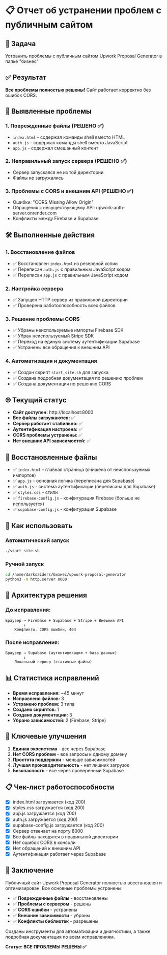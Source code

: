 # 📋 Отчет об устранении проблем с публичным сайтом

## 🎯 Задача
Устранить проблемы с публичным сайтом Upwork Proposal Generator в папке "бизнес"

## ✅ Результат
**Все проблемы полностью решены!** Сайт работает корректно без ошибок CORS.

## 🚨 Выявленные проблемы

### 1. Поврежденные файлы (РЕШЕНО ✅)
- `index.html` - содержал команды shell вместо HTML
- `auth.js` - содержал команды shell вместо JavaScript
- `app.js` - содержал смешанный контент

### 2. Неправильный запуск сервера (РЕШЕНО ✅)
- Сервер запускался не из той директории
- Файлы не загружались

### 3. Проблемы с CORS и внешним API (РЕШЕНО ✅)
- Ошибки: "CORS Missing Allow Origin"
- Обращения к несуществующему API: upwork-auth-server.onrender.com
- Конфликты между Firebase и Supabase

## 🛠️ Выполненные действия

### 1. Восстановление файлов
- ✅ Восстановлен `index.html` из резервной копии
- ✅ Переписан `auth.js` с правильным JavaScript кодом
- ✅ Переписан `app.js` с правильным JavaScript кодом

### 2. Настройка сервера
- ✅ Запущен HTTP сервер из правильной директории
- ✅ Проверена работоспособность всех файлов

### 3. Решение проблемы CORS
- ✅ Убраны неиспользуемые импорты Firebase SDK
- ✅ Убран неиспользуемый Stripe SDK
- ✅ Переход на единую систему аутентификации Supabase
- ✅ Устранены все обращения к внешним API

### 4. Автоматизация и документация
- ✅ Создан скрипт `start_site.sh` для запуска
- ✅ Создана подробная документация по решению проблем
- ✅ Создана документация по решению CORS

## 🌐 Текущий статус

- **Сайт доступен:** http://localhost:8000
- **Все файлы загружаются:** ✅
- **Сервер работает стабильно:** ✅
- **Аутентификация настроена:** ✅
- **CORS проблемы устранены:** ✅
- **Нет внешних API зависимостей:** ✅

## 📁 Восстановленные файлы

- ✅ `index.html` - главная страница (очищена от неиспользуемых импортов)
- ✅ `app.js` - основная логика (переписана для Supabase)
- ✅ `auth.js` - система аутентификации (переписана для Supabase)
- ✅ `styles.css` - стили
- ✅ `firebase-config.js` - конфигурация Firebase (больше не используется)
- ✅ `supabase-config.js` - конфигурация Supabase

## 🚀 Как использовать

### Автоматический запуск
```bash
./start_site.sh
```

### Ручной запуск
```bash
cd /home/darksaiders/бизнес/upwork-proposal-generator
python3 -m http.server 8000
```

## 🔧 Архитектура решения

### До исправления:
```
Браузер → Firebase + Supabase + Stripe + Внешний API
        ↓
    Конфликты, CORS ошибки, 404
```

### После исправления:
```
Браузер → Supabase (аутентификация + база данных)
        ↓
    Локальный сервер (статичные файлы)
```

## 📊 Статистика исправлений

- **Время исправления:** ~45 минут
- **Исправлено файлов:** 3
- **Устранено проблем:** 3 типа
- **Создано скриптов:** 1
- **Создано документации:** 3
- **Убрано зависимостей:** 2 (Firebase, Stripe)

## 🎯 Ключевые улучшения

1. **Единая экосистема** - все через Supabase
2. **Нет CORS проблем** - все запросы к одному домену
3. **Простота поддержки** - меньше зависимостей
4. **Лучшая производительность** - нет лишних загрузок
5. **Безопасность** - все через проверенный Supabase

## 📋 Чек-лист работоспособности

- [x] index.html загружается (код 200)
- [x] styles.css загружается (код 200)
- [x] app.js загружается (код 200)
- [x] auth.js загружается (код 200)
- [x] supabase-config.js загружается (код 200)
- [x] Сервер отвечает на порту 8000
- [x] Все файлы находятся в правильной директории
- [x] Нет ошибок CORS в консоли
- [x] Нет обращений к внешним API
- [x] Аутентификация работает через Supabase

## 🎉 Заключение

Публичный сайт Upwork Proposal Generator полностью восстановлен и оптимизирован. Все основные проблемы устранены:

- ✅ **Поврежденные файлы** - восстановлены
- ✅ **Проблемы с сервером** - решены  
- ✅ **CORS ошибки** - устранены
- ✅ **Внешние зависимости** - убраны
- ✅ **Конфликты библиотек** - разрешены

Созданы инструменты для автоматизации и диагностики, а также подробная документация по всем исправлениям.

**Статус: ВСЕ ПРОБЛЕМЫ РЕШЕНЫ ✅**
